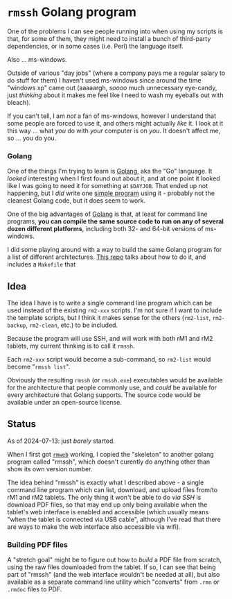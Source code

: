 # `rmssh` Golang program

One of the problems I can see people running into when using my scripts is that, for some of them, they might need to install a bunch of third-party dependencies, or in some cases (i.e. Perl) the language itself.

Also ... ms-windows.

Outside of various "day jobs" (where a company pays me a regular salary to do stuff for them) I haven't used ms-windows since around the time "windows xp" came out (aaaaargh, *soooo* much unnecessary eye-candy, just *thinking* about it makes me feel like I need to wash my eyeballs out with bleach).

If you can't tell, I am *not* a fan of ms-windows, however I understand that some people are forced to use it, and others might actually *like* it. I look at it this way ... what *you* do with *your* computer is on *you*. It doesn't affect me, so ... you do you.

### Golang

One of the things I'm trying to learn is [Golang](https://go.dev/), aka the "Go" language. It *looked* interesting when I first found out about it, and at one point it looked like I was going to need it for something at `$DAYJOB`. That ended up not happening, but I *did* write one [simple program](https://github.com/kg4zow/volca-convert) using it - probably not the cleanest Golang code, but it does seem to work.

One of the big advantages of [Golang](https://go.dev/) is that, at least for command line programs, **you can compile the same source code to run on any of several dozen different platforms**, including both 32- and 64-bit versions of ms-windows.

I did some playing around with a way to build the same Golang program for a list of different architectures. [This repo](https://github.com/kg4zow/hello-golang) talks about how to do it, and includes a `Makefile` that

## Idea

The idea I have is to write a single command line program which can be used instead of the existing `rm2-xxx` scripts. I'm not sure if I want to include the template scripts, but I think it makes sense for the others (`rm2-list`, `rm2-backup`, `rm2-clean`, etc.) to be included.

Because the program will use SSH, and will work with both rM1 and rM2 tablets, my current thinking is to call it `rmssh`.

Each `rm2-xxx` script would become a sub-command, so `rm2-list` would become "`rmssh list`".

Obviously the resulting `rmssh` (or `rmssh.exe`) executables would be available for the architecture that people commonly use, and *could* be available for every architecture that Golang supports. The source code would be available under an open-source license.

## Status

As of 2024-07-13: just *barely* started.

When I first got [`rmweb`](https://github.com/kg4zow/rmweb) working, I copied the "skeleton" to another golang program called "rmssh", which doesn't curently do anything other than show its own version number.

The idea behind "rmssh" is exactly what I described above - a single command line program which can list, download, and upload files from/to rM1 and rM2 tablets. The only thing it won't be able to do *via SSH* is download PDF files, so that may end up only being available when the tablet's web interface is enabled and accessible (which usually means "when the tablet is connected via USB cable", although I've read that there are ways to make the web interface also accessible via wifi).

### Building PDF files

A "stretch goal" might be to figure out how to *build* a PDF file from scratch, using the raw files downloaded from the tablet. If so, I can see that being part of "rmssh" (and the web interface wouldn't be needed at all), but also available as a separate command line utility which "converts" from `.rmn` or `.rmdoc` files to PDF.
